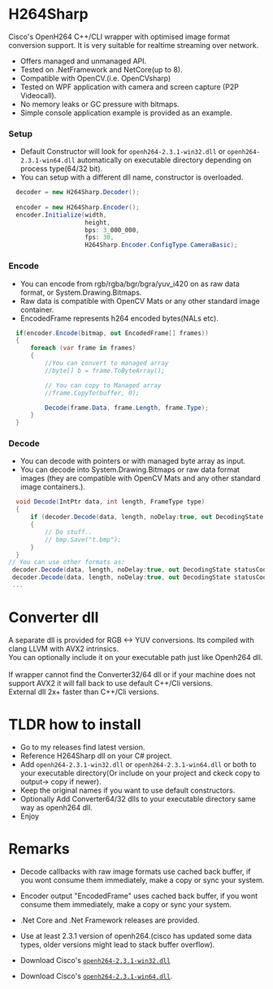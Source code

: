 # H264Sharp
Cisco's OpenH264 C++/CLI wrapper with optimised image format conversion support. It is very suitable for realtime streaming over network.
- Offers managed and unmanaged API.
- Tested on .NetFramework and NetCore(up to 8).
- Compatible with OpenCV.(i.e. OpenCVsharp)
- Tested on WPF application with camera and screen capture (P2P Videocall).
- No memory leaks or GC pressure with bitmaps.
- Simple console application example is provided as an example.
  
### Setup
- Default Constructor will look for `openh264-2.3.1-win32.dll` or `openh264-2.3.1-win64.dll` automatically on executable directory depending on process type(64/32 bit).
- You can setup with a different dll name, constructor is overloaded.
``` c#
  decoder = new H264Sharp.Decoder();
  
  encoder = new H264Sharp.Encoder();
  encoder.Initialize(width,
                     height,
                     bps: 3_000_000,
                     fps: 30,
                     H264Sharp.Encoder.ConfigType.CameraBasic);
```

### Encode 
- You can encode from rgb/rgba/bgr/bgra/yuv_i420 on as raw data format, or System.Drawing.Bitmaps.
- Raw data is compatible with OpenCV Mats or any other standard image container.
- EncodedFrame represents h264 encoded bytes(NALs etc).
```C#
  if(encoder.Encode(bitmap, out EncodedFrame[] frames))
  {
      foreach (var frame in frames)
      {
          //You can convert to managed array
          //byte[] b = frame.ToByteArray();

          // You can copy to Managed array
          //frame.CopyTo(buffer, 0);

          Decode(frame.Data, frame.Length, frame.Type);
      }
  }
```

  
### Decode
- You can decode with pointers or with managed byte array as input.
- You can decode into System.Drawing.Bitmaps or raw data format images (they are compatible with OpenCV Mats and any other standard image containers.).
```C#
  void Decode(IntPtr data, int length, FrameType type)
  {
      if (decoder.Decode(data, length, noDelay:true, out DecodingState statusCode, out Bitmap bmp)) 
      {
          // Do stuff..
          // bmp.Save("t.bmp");
      }
  }
// You can use other formats as:
 decoder.Decode(data, length, noDelay:true, out DecodingState statusCode, out RgbImage rgb)
 decoder.Decode(data, length, noDelay:true, out DecodingState statusCode, out Yuv420p yuv420)
 ...
```

# Converter dll
A separate dll is provided for RGB <-> YUV conversions. Its compiled with clang LLVM with AVX2 intrinsics.
</br>You can optionally include it on your executable path just like Openh264 dll.
</br>
</br>If wrapper cannot find the Converter32/64 dll or if your machine does not support AVX2 it will fall back to use default C++/Cli versions.
</br>External dll 2x+ faster than C++/Cli versions.

# TLDR how to install
- Go to my releases find latest version.
- Reference H264Sharp dll on your C# project.
- Add `openh264-2.3.1-win32.dll` or `openh264-2.3.1-win64.dll` or both to your executable directory(Or include on your project and ckeck copy to output-> copy if newer).
- Keep the original names if you want to use default constructors.
- Optionally Add Converter64/32 dlls to your executable directory same way as openh264 dll.
- Enjoy

# Remarks
- Decode callbacks with raw image formats use cached back buffer, if you wont consume them immediately, make a copy or sync your system.
- Encoder output "EncodedFrame" uses cached back buffer, if you wont consume them immediately, make a copy or sync your system.
- .Net Core and .Net Framework releases are provided.
- Use at least 2.3.1 version of openh264.(cisco has updated some data types, older versions might lead to stack buffer overflow).

- Download Cisco's [`openh264-2.3.1-win32.dll`](http://ciscobinary.openh264.org/openh264-2.3.1-win32.dll.bz2)
- Download Cisco's [`openh264-2.3.1-win64.dll`](http://ciscobinary.openh264.org/openh264-2.3.1-win64.dll.bz2).
